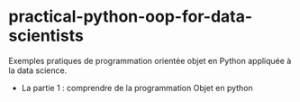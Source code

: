 # practical-python-oop-for-data-scientists
Exemples pratiques de programmation orientée objet en Python appliquée à la data science.


- La partie 1 :  comprendre de la programmation Objet en python